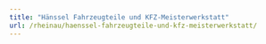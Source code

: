 ```yaml
---
title: "Hänssel Fahrzeugteile und KFZ-Meisterwerkstatt"
url: /rheinau/haenssel-fahrzeugteile-und-kfz-meisterwerkstatt/
---
```

